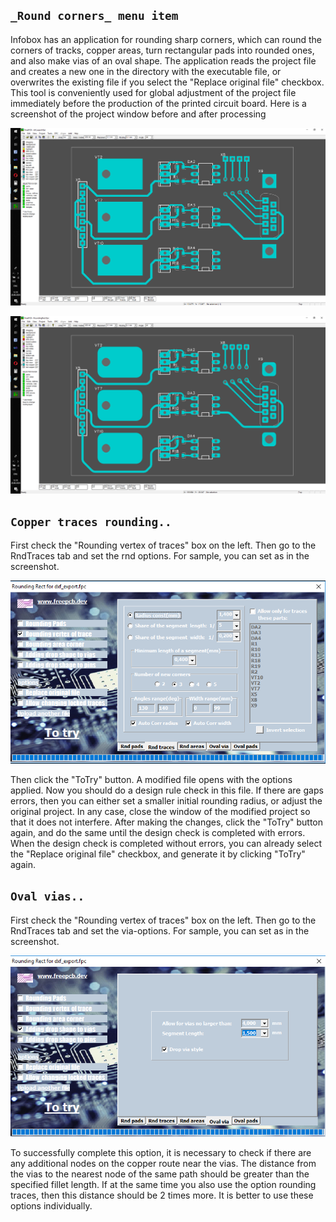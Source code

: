 ## `_Round corners_ menu item`

Infobox has an application for rounding sharp corners, which can round the corners of tracks, copper areas, turn rectangular pads into rounded ones, and also make vias of an oval shape. The application reads the project file and creates a new one in the directory with the executable file, or overwrites the existing file if you select the "Replace original file" checkbox. This tool is conveniently used for global adjustment of the project file immediately before the production of the printed circuit board.
Here is a screenshot of the project window before and after processing

![](pictures/rnd_rect3.png)

![](pictures/rnd_rect4.png)

## `Copper traces rounding..`

First check the "Rounding vertex of traces" box on the left. Then go to the RndTraces tab and set the rnd options. For sample, you can set as in the screenshot.

![](pictures/rnd_rect1.png)

Then click the "ToTry" button. A modified file opens with the options applied. Now you should do a design rule check in this file. If there are gaps errors, then you can either set a smaller initial rounding radius, or adjust the original project. In any case, close the window of the modified project so that it does not interfere. After making the changes, click the "ToTry" button again, and do the same until the design check is completed with errors. When the design check is completed without errors, you can already select the "Replace original file" checkbox, and generate it by clicking "ToTry" again.

## `Oval vias..`

First check the "Rounding vertex of traces" box on the left. Then go to the RndTraces tab and set the via-options. For sample, you can set as in the screenshot. 

![](pictures/rnd_rect2.png)

To successfully complete this option, it is necessary to check if there are any additional nodes on the copper route near the vias. The distance from the vias to the nearest node of the same path should be greater than the specified fillet length. If at the same time you also use the option rounding traces, then this distance should be 2 times more. It is better to use these options individually.
